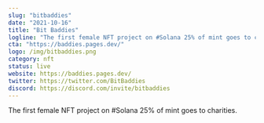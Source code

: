 ```yaml
---
slug: "bitbaddies"
date: "2021-10-16"
title: "Bit Baddies"
logline: "The first female NFT project on #Solana 25% of mint goes to charities."
cta: "https://baddies.pages.dev/"
logo: /img/bitbaddies.png
category: nft
status: live
website: https://baddies.pages.dev/
twitter: https://twitter.com/BitBaddies
discord: https://discord.com/invite/bitbaddies
---
```


The first female NFT project on #Solana 25% of mint goes to charities.
